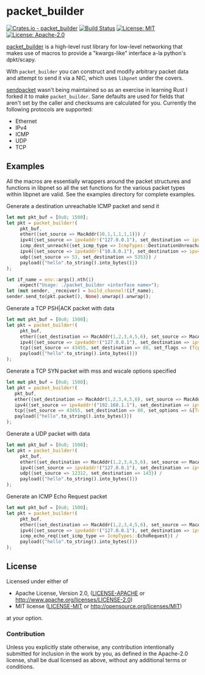 # packet_builder
[![Crates.io - packet_builder](https://img.shields.io/crates/v/packet_builder.svg)](https://crates.io/crates/packet_builder)
[![Build Status](https://travis-ci.org/hughesac/packet_builder.svg?branch=master)](https://travis-ci.org/hughesac/packet_builder) [![License: MIT](https://img.shields.io/badge/License-MIT-green.svg)](https://opensource.org/licenses/MIT) [![License: Apache-2.0](https://img.shields.io/badge/License-Apache--2.0-green.svg)](http://www.apache.org/licenses/LICENSE-2.0)

[packet_builder](https://github.com/hughesac/packet_builder) is a high-level rust library for low-level networking that makes use of macros to provide a "kwargs-like" interface a-la python's dpkt/scapy.

With `packet_builder` you can construct and modify arbitrary packet data and attempt to send it via a NIC, which uses `libpnet` under the covers.

[sendpacket](https://github.com/Metaswitch/sendpacket) wasn't being maintained so as an exercise in learning Rust I forked it to make `packet_builder`.  Sane defaults are used for fields that aren't set by the caller and checksums are calculated for you.  Currently the following protocols are supported:
* Ethernet
* IPv4
* ICMP
* UDP
* TCP

## Examples
All the macros are essentially wrappers around the packet structures and functions in libpnet so all the set functions for the various packet types within libpnet are valid.  See the examples directory for complete examples.

Generate a destination unreachable ICMP packet and send it
```rust
let mut pkt_buf = [0u8; 1500];
let pkt = packet_builder!(
     pkt_buf,
     ether({set_source => MacAddr(10,1,1,1,1,1)}) / 
     ipv4({set_source => ipv4addr!("127.0.0.1"), set_destination => ipv4addr!("127.0.0.1") }) /
     icmp_dest_unreach({set_icmp_type => IcmpTypes::DestinationUnreachable}) / 
     ipv4({set_source => ipv4addr!("10.8.0.1"), set_destination => ipv4addr!("127.0.0.1") }) /
     udp({set_source => 53, set_destination => 5353}) /
     payload({"hello".to_string().into_bytes()})
);

let if_name = env::args().nth(1)
    .expect("Usage: ./packet_builder <interface name>");
let (mut sender, _receiver) = build_channel!(if_name);
sender.send_to(pkt.packet(), None).unwrap().unwrap();
```
Generate a TCP PSH|ACK packet with data
```rust
let mut pkt_buf = [0u8; 1500];
let pkt = packet_builder!(
     pkt_buf,
     ether({set_destination => MacAddr(1,2,3,4,5,6), set_source => MacAddr(10,1,1,1,1,1)}) / 
     ipv4({set_source => ipv4addr!("127.0.0.1"), set_destination => ipv4addr!("127.0.0.1") }) /
     tcp({set_source => 43455, set_destination => 80, set_flags => (TcpFlags::PSH | TcpFlags::ACK)}) /
     payload({"hello".to_string().into_bytes()})
);
```
Generate a TCP SYN packet with mss and wscale options specified
```rust     
let mut pkt_buf = [0u8; 1500];
let pkt = packet_builder!(
   pkt_buf,
   ether({set_destination => MacAddr(1,2,3,4,5,6), set_source => MacAddr(10,1,1,1,1,1)}) / 
   ipv4({set_source => ipv4addr!("192.168.1.1"), set_destination => ipv4addr!("127.0.0.1") }) /
   tcp({set_source => 43455, set_destination => 80, set_options => &[TcpOption::mss(1200), TcpOption::wscale(2)]}) /
   payload({"hello".to_string().into_bytes()})
);
```
Generate a UDP packet with data
```rust
let mut pkt_buf = [0u8; 1500];
let pkt = packet_builder!(
     pkt_buf,
     ether({set_destination => MacAddr(1,2,3,4,5,6), set_source => MacAddr(10,1,1,1,1,1)}) / 
     ipv4({set_source => ipv4addr!("127.0.0.1"), set_destination => ipv4addr!("127.0.0.1") }) /
     udp({set_source => 12312, set_destination => 143}) /
     payload({"hello".to_string().into_bytes()})
);
```
Generate an ICMP Echo Request packet
```rust
let mut pkt_buf = [0u8; 1500];
let pkt = packet_builder!(
     pkt_buf,
     ether({set_destination => MacAddr(1,2,3,4,5,6), set_source => MacAddr(10,1,1,1,1,1)}) / 
     ipv4({set_source => ipv4addr!("127.0.0.1"), set_destination => ipv4addr!("127.0.0.1") }) /
     icmp_echo_req({set_icmp_type => IcmpTypes::EchoRequest}) / 
     payload({"hello".to_string().into_bytes()})
);
```

## License

Licensed under either of

 * Apache License, Version 2.0, ([LICENSE-APACHE](LICENSE-APACHE) or http://www.apache.org/licenses/LICENSE-2.0)
 * MIT license ([LICENSE-MIT](LICENSE-MIT) or http://opensource.org/licenses/MIT)

at your option.

### Contribution

Unless you explicitly state otherwise, any contribution intentionally submitted
for inclusion in the work by you, as defined in the Apache-2.0 license, shall be dual licensed as above, without any
additional terms or conditions.
